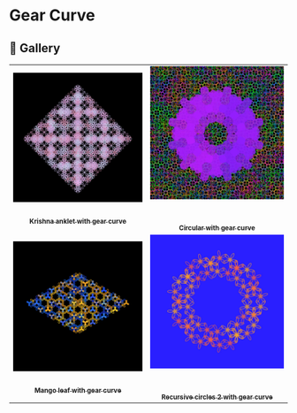 # Gear Curve

## 🌄 Gallery

<!-- IMAGE-LIST:START - Do not remove or modify this section -->
<!-- prettier-ignore-start -->
<!-- markdownlint-disable -->
<table>
  <tbody>
   <tr>
     <td align="center"><a href=""> <img class="img" src="assets/krishna-anklet-gear.jpg" alt="Krishna anklet with gear curve" style="vertical-align:top;" width="500" /><br /><sub><b><br/>Krishna anklet with gear curve</b></sub></a></td>
     <td align="center"><a href=""> <img class="img" src="assets/hillbert-circular.jpg" alt="Circular with gear curve" style=" display: block;
    margin-left: auto;
    margin-right: auto;" width="500" /><br /><sub><b><br/>Circular with gear curve</b></sub></a></td>
    </tr>
    <tr>
     <td align="center"><a href=""> <img class="img" src="assets/mango-leaf-gear.jpg" alt="Mango leaf with gear curve" style="vertical-align:top;" width="500" /><br /><sub><b><br/>Mango leaf with gear curve</b></sub></a></td>
     <td align="center"><a href=""> <img class="img" src="assets/recursive-circles-gear.jpg" alt="Recursive circles 2 with gear curve" style=" display: block;
    margin-left: auto;
    margin-right: auto;" width="500" /><br /><sub><b><br/>Recursive circles 2 with gear curve</b></sub></a></td>
    </tr>
    
  
    
 </tbody>
</table>

<!-- markdownlint-restore -->
<!-- prettier-ignore-end -->

<!-- IMAGE-LIST:END -->
